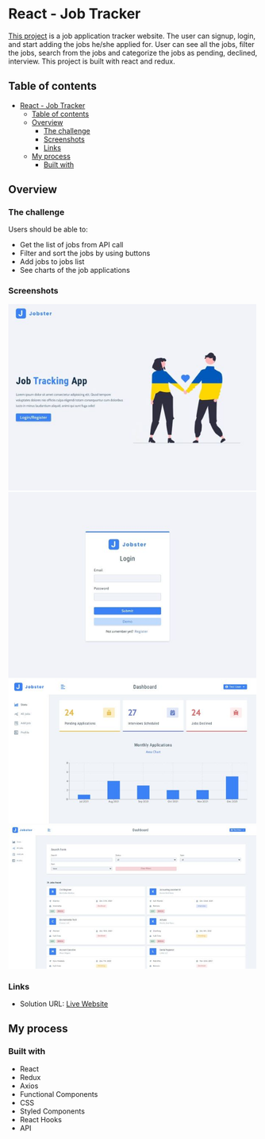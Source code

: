 # React - Job Tracker

[This project](https://gurhan-react-job-tracker.netlify.app) is a job application tracker website. The user can signup, login, and start adding the jobs he/she applied for. User can see all the jobs, filter the jobs, search from the jobs and categorize the jobs as pending, declined, interview. This project is built with react and redux.

## Table of contents

- [React - Job Tracker](#react---job-tracker)
  - [Table of contents](#table-of-contents)
  - [Overview](#overview)
    - [The challenge](#the-challenge)
    - [Screenshots](#screenshots)
    - [Links](#links)
  - [My process](#my-process)
    - [Built with](#built-with)

## Overview

### The challenge

Users should be able to:

- Get the list of jobs from API call
- Filter and sort the jobs by using buttons
- Add jobs to jobs list
- See charts of the job applications

### Screenshots

<img  src="./public/react-jobster1.jpg" alt="html"  width=500><br/>
<img  src="./public/react-jobster2.jpg" alt="html"  width=500><br/>
<img  src="./public/react-jobster3.jpg" alt="html"  width=500><br/>
<img  src="./public/react-jobster4.jpg" alt="html"  width=500><br/>

### Links

- Solution URL: [Live Website](https://gurhan-react-job-tracker.netlify.app)

## My process

### Built with

- React
- Redux
- Axios
- Functional Components
- CSS
- Styled Components
- React Hooks
- API
